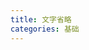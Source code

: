 ```yaml
---
title: 文字省略
categories: 基础
---
```


<script setup>
import { HtmlViewer } from '@wenonly/html-viewer'
import viewerData from './index.html?viewer';
</script>

<HtmlViewer :previewHtml="viewerData.html" :files="viewerData.files" iframeHeight="calc(100vh - 451px)"/>
